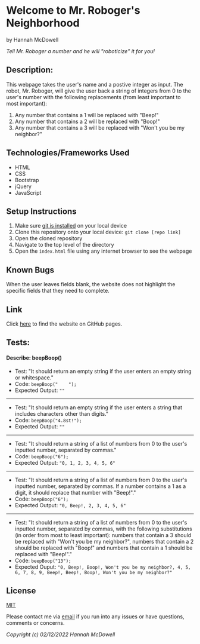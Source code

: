 # Welcome to Mr. Roboger's Neighborhood

by Hannah McDowell  

*Tell Mr. Roboger a number and he will "roboticize" it for you!*

## Description:
This webpage takes the user's name and a postive integer as input. The robot, Mr. Roboger, will give the user back a string of integers from 0 to the user's number with the following replacements (from least important to most important):
1. Any number that contains a 1 will be replaced with "Beep!"
2. Any number that contains a 2 will be replaced with "Boop!"
3. Any number that contains a 3 will be replaced with "Won't you be my neighbor?"

## Technologies/Frameworks Used
* HTML
* CSS
* Bootstrap
* jQuery
* JavaScript

## Setup Instructions
1. Make sure [git is installed](https://git-scm.com/book/en/v2/Getting-Started-Installing-Git) on your local device
2. Clone this repository onto your local device: `git clone [repo link]`
3. Open the cloned repository
4. Navigate to the top level of the directory
5. Open the `index.html` file using any internet browser to see the webpage

## Known Bugs
When the user leaves fields blank, the website does not highlight the specific fields that they need to complete.

## Link
Click [here]() to find the website on GitHub pages.

## Tests:

#### Describe: beepBoop()

- Test: "It should return an empty string if the user enters an empty string or whitespace."
- Code: `beepBoop("    ");`
- Expected Output: `""`
---
- Test: "It should return an empty string if the user enters a string that includes characters other than digits."
- Code: `beepBoop("4.8st!");`
- Expected Output: `""`
___
- Test: "It should return a string of a list of numbers from 0 to the user's inputted number, separated by commas."
- Code: `beepBoop("6");`
- Expected Output: `"0, 1, 2, 3, 4, 5, 6"`
---
- Test: "It should return a string of a list of numbers from 0 to the user's inputted number, separated by commas. If a number contains a 1 as a digit, it should replace that number with "Beep!"."
- Code: `beepBoop("6");`
- Expected Output: `"0, Beep!, 2, 3, 4, 5, 6"`
---
- Test: "It should return a string of a list of numbers from 0 to the user's inputted number, separated by commas, with the following substitutions (in order from most to least important): numbers that contain a 3 should be replaced with "Won't you be my neighbor?", numbers that contain a 2 should be replaced with "Boop!" and numbers that contain a 1 should be replaced with "Beep!"."
- Code: `beepBoop("13");`
- Expected Ouput: `"0, Beep!, Boop!, Won't you be my neighbor?, 4, 5, 6, 7, 8, 9, Beep!, Beep!, Boop!, Won't you be my neighbor?"`

## License
[MIT](https://opensource.org/licenses/MIT)

Please contact me via [email](mailto:hannah.mcdowell1@gmail.com) if you run into any issues or have questions, comments or concerns.

*Copyright (c) 02/12/2022 Hannah McDowell*